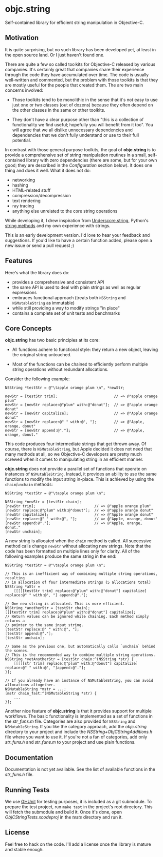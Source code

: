 objc.string
===========

Self-contained library for efficient string manipulation in Objective-C.


## Motivation ##

It is quite surprising, but no such library has been developed yet, at least in the open source land. Or I just haven't found one.

There are quite a few so called toolkits for Objective-C released by various companies. It's certainly great that companies share their experience through the code they have accumulated over time. The code is usually well-written and commented, but the problem with those toolkits is that they are mostly useful for the people that created them. The are two main concerns involved:

* Those toolkits tend to be monolithic in the sense that it's not easy to use just one or two classes (out of dozens) because they often depend on the other classes in the same or other toolkits.

* They don't have a clear purpose other than "this is a collection of functionality we find useful; hopefully you will benefit from it too". You will agree that we all dislike unnecessary dependencies and dependencies that we don't fully understand or use to their full potential.

In contrast with those general purpose toolkits, the goal of **objc.string** is to provide a comprehensive set of string manipulation routines in a small, self-contained library with zero dependencies (there are some, but for your own good; they are described in the _Configuration_ section below). It does one thing and does it well. What it does not do:

* networking
* hashing
* HTML-related stuff
* compression/decompression
* text rendering
* ray tracing
* anything else unrelated to the core string operations

While developing it, I drew inspiration from [Underscore.string][1], Python's [string methods][2] and my own experience with strings.

This is an early development version. I'd love to hear your feedback and suggestions. If you'd like to have a certain function added, please open a new issue or send a pull request ;)

  [1]: https://github.com/epeli/underscore.string
  [2]: http://docs.python.org/library/stdtypes.html#string-methods


## Features ##

Here's what the library does do:

* provides a comprehensive and consistent API
* the same API is used to deal with plain strings as well as regular expressions
* embraces functional approach (treats both `NSString` and `NSMutableString` as immutable)
* while still providing a way to modify strings "in place"
* contains a complete set of unit tests and benchmarks


## Core Concepts ##

**objc.string** has two basic principles at its core:

* All functions adhere to functional style: they return a new object, leaving the original string untouched.

* Most of the functions can be chained to efficiently perform multiple string operations without redundant allocations.

Consider the following example:

```objc
NSString *testStr = @"\tapple orange plum \n", *newStr;

newStr = [testStr trim];                          // => @"apple orange plum"
newStr = [newStr replace:@"plum" with:@"donut"];  // => @"apple orange donut"
newStr = [newStr capitalize];                     // => @"Apple orange donut"
newStr = [newStr replace:@" " with:@", "];        // => @"Apple, orange, donut"
newStr = [newStr append:@"."];                    // => @"Apple, orange, donut."
```

This code produces four intermediate strings that get thrown away. Of course, there is `NSMutableString`, but Apple decided it does not need that many methods at all, so we Objective-C developers are pretty much screwed when it comes to manipulating string in an efficient manner.

**objc.string** does not provide a parallel set of functions that operate on instances of `NSMutableString`. Instead, it provides an ability to use the same functions to modify the input string in-place. This is achieved by using the `chain`/`unchain` methods:

```objc
NSString *testStr = @"\tapple orange plum \n";

NSString *newStr = [testStr chain];
[newStr trim];                           // => @"apple orange plum"
[newStr replace:@"plum" with:@"donut"];  // => @"apple orange donut"
[newStr capitalize];                     // => @"Apple orange donut"
[newStr replace:@" " with:@", "];        // => @"Apple, orange, donut"
[newStr append:@"."];                    // => @"Apple, orange, donut."
[newStr unchain];
```

A new string is allocated when the `chain` method is called. All successive method calls change `newStr` without allocating new strings. Note that the code has been formatted on multiple lines only for clarity. All of the following examples produce the same string in the end:

```objc
NSString *testStr = @"\tapple orange plum \n";

// This is an inefficient way of combining multiple string operations, resulting
// in allocation of four intermediate strings (5 allocations total)
NSString *aStr =
    [[[[[testStr trim] replace:@"plum" with:@"donut"] capitalize] replace:@" " with:@", "] append:@"."];

// One new string is allocated. This is more efficient.
NSString *anotherStr = [testStr chain];
[[[testStr trim] replace:@"plum" with:@"donut"] capitalize];
// Return values can be ignored while chaining. Each method simply returns a
// pointer to the same input string.
[testStr replace:@" " with:@", "];
[testStr append:@"."];
[testStr unchain];

// Same as the previous one, but automatically calls `unchain` behind the scenes.
// This is the recommended way to combine multiple string operations.
NSString *yetAnotherStr = [testStr chain:^(NSString *str) {
    [[[[[str trim] replace:@"plum" with:@"donut"] capitalize] replace:@" " with:@", "]append:@"."];
}];

// If you already have an instance of NSMutableString, you can avoid allocations altogether.
NSMutableString *mstr = ...;
[mstr chain_fast:^(NSMutableString *str) {
    ...
}];
```

Another nice feature of **objc.string** is that it provides support for multiple workflows. The basic functionality is implemented as a set of functions in the _str_funs.m_ file. Categories are also provided for `NSString` and `NSMutableString`. If you like the category approach, add the _objc.string_ directory to your project and include the _NSString+ObjCStringAdditions.h_ file where you want to use it. If you're not a fan of categories, add only _str_funs.h_ and _str_funs.m_ to your project and use plain functions.


## Documentation ##

Documentation is not yet available. See the list of available functions in the _str_funs.h_ file.


## Running Tests ##

We use [GHUnit][3] for testing purposes, it is included as a git submodule. To prepare the test project, run `make test` in the project's root directory. This will fetch the submodule and build it. Once it's done, open _ObjCStringTests.xcodeproj_ in the _tests_ directory and run it.

  [3]: https://github.com/gabriel/gh-unit


## License ##

Feel free to hack on the code. I'll add a license once the library is mature and stable enough.
